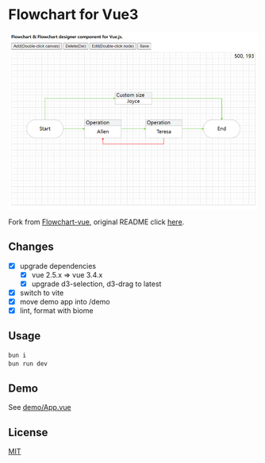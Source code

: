 # Flowchart for Vue3

<img width="800" src="./screenshot.png">

Fork from [Flowchart-vue](https://github.com/joyceworks/flowchart-vue), original README click [here](README.old.md).

## Changes

- [x] upgrade dependencies
  - [x] vue 2.5.x => vue 3.4.x
  - [x] upgrade d3-selection, d3-drag to latest
- [x] switch to vite
- [x] move demo app into /demo
- [x] lint, format with biome

## Usage

```sh
bun i 
bun run dev
```

## Demo

See [demo/App.vue](./demo/App.vue)

## License

[MIT](LICENSE)
